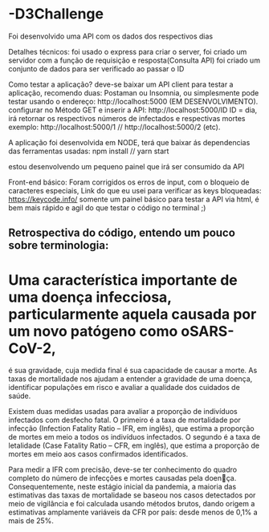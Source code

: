 # -D3Challenge
Foi desenvolvido uma API com os dados dos respectivos dias

Detalhes técnicos: 
foi usado o express para criar o server, 
foi criado um servidor com a função de requisição e resposta(Consulta API) 
foi criado um conjunto de dados para ser verificado ao passar o ID

Como testar a aplicação? 
deve-se baixar um  API client para  testar a aplicação, recomendo duas: Postaman ou Insomnia, ou simplesmente pode testar usando o endereço:  http://localhost:5000 (EM DESENVOLVIMENTO).
configurar no Método GET e inserir a API: 
      http://localhost:5000/ID
      ID = dia, irá retornar os respectivos números de infectados e respectivas mortes
      exemplo: 
       http://localhost:5000/1 //  http://localhost:5000/2 (etc).


A aplicação foi desenvolvida em NODE, terá que baixar ás dependencias das ferramentas usadas: 
npm install //  yarn start


estou desenvolvendo um pequeno painel que irá ser consumido da API 

Front-end básico: 
Foram corrigidos os erros de input, com o bloqueio de caracteres especiais, 
Link do que eu usei para verificar as keys bloqueadas: https://keycode.info/
somente um painel básico para testar a API via html, é bem mais rápido e agil do que testar o código no terminal ;)



## Retrospectiva do código, entendo um pouco sobre terminologia: 

# Uma característica importante de uma doença infecciosa, particularmente aquela causada por um novo patógeno como oSARS-CoV-2, 
é sua gravidade, cuja medida final é sua capacidade de causar a morte. As taxas de mortalidade nos ajudam a entender a gravidade 
de uma doença, identificar populações em risco e avaliar a qualidade dos cuidados de saúde.

Existem duas medidas usadas para avaliar a proporção de indivíduos infectados com desfecho fatal. O primeiro é a taxa de mortalidade por infecção (Infection Fatality Ratio – IFR, em inglês), que estima a proporção de mortes em meio a todos os indivíduos 
infectados. O segundo é a taxa de letalidade (Case Fatality Ratio – CFR, em inglês), que estima a proporção de mortes em meio 
aos casos confirmados identificados.

Para medir a IFR com precisão, deve-se ter conhecimento do quadro completo do número de infecções e mortes causadas pela doença. Consequentemente, neste estágio inicial da pandemia, a maioria das estimativas das taxas de mortalidade se baseou nos casos 
detectados por meio de vigilância e foi calculada usando métodos brutos, dando origem a estimativas amplamente variáveis da CFR 
por país: desde menos de 0,1% a mais de 25%.
